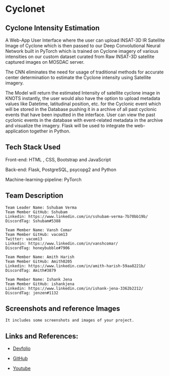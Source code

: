 # Cyclonet

## Cyclone Intensity Estimation

A Web-App User Interface where the user can upload INSAT-3D IR Satellite Image of Cyclone which is then passed to our Deep Convolutional Neural Network built in PyTorch which is trained on Cyclone imagery of various intensities on our custom dataset curated from Raw INSAT-3D satellite captured images on MOSDAC server. 

The CNN eliminates the need for usage of traditional methods for accurate center determination to estimate the Cyclone intensity using Satellite imagery. 

The Model will return the estimated Intensity of satellite cyclone image in KNOTS instantly, the user would also have the option to upload metadata values like Datetime, latitudinal position, etc. for the Cyclonic event which will be stored in the Database pushing it in a archive of all past cyclonic events that have been inputted in the interface. User can view the past cyclonic events in the database with event-related metadata in the archive and visualize the imagery. Flask will be used to integrate the web-application together in Python.

## Tech Stack Used

Front-end: HTML , CSS, Bootstrap and JavaScript

Back-end: Flask, PostgreSQL, psycopg2 and Python

Machine-learning-pipeline: PyTorch

## Team Description



```
Team Leader Name: Sshubam Verma
Team Member GitHub: Sshubam
Linkedin: https://www.linkedin.com/in/sshubam-verma-7b70bb19b/
DiscordTag: Sshubam#5388

Team Member Name: Vansh Comar
Team Member GitHub: vacom13
Twitter: vacom13
Linkedin: https://www.linkedin.com/in/vanshcomar/
DiscordTag: honeybubble#7906

Team Member Name: Amith Harish
Team Member GitHub: Amith0205
Linkedin: https://www.linkedin.com/in/amith-harish-59aa8221b/
DiscordTag: Amith#3879

Team Member Name: Ishank Jena
Team Member GitHub: ishankjena
Linkedin: https://www.linkedin.com/in/ishank-jena-3362b2212/
DiscordTag: jenzen#1132
```


## Screenshots and reference Images

``It includes some screenshots and images of your project.``

## Links and References: 

- [Devfolio](your_devfolio_link_here)

- [GitHub](your_github_link_here)

- [Youtube](your_demo_video_link_here)
